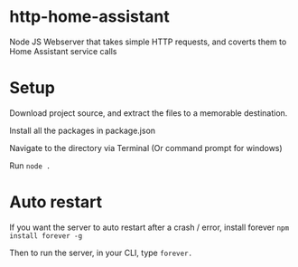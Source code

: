 # http-home-assistant
Node JS Webserver that takes simple HTTP requests, and coverts them to Home Assistant service calls

# Setup
Download project source, and extract the files to a memorable destination.

Install all the packages in package.json

Navigate to the directory via Terminal (Or command prompt for windows)

Run `node .`

# Auto restart
If you want the server to auto restart after a crash / error, install forever
`npm install forever -g` 

Then to run the server, in your CLI, type `forever.`
